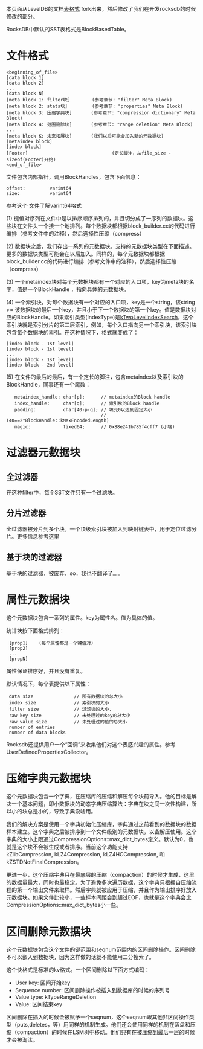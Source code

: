 本页面从LevelDB的文档[表格式](https://github.com/google/leveldb/blob/master/doc/table_format.md) fork出来，然后修改了我们在开发rocksdb的时候修改的部分。

RocksDB中默认的SST表格式是BlockBasedTable。

# 文件格式

```
<beginning_of_file>
[data block 1]
[data block 2]
...
[data block N]
[meta block 1: filter块]        (参考章节: "filter" Meta Block)
[meta block 2: stats块]         (参考章节: "properties" Meta Block)
[meta block 3: 压缩字典块]       (参考章节: "compression dictionary" Meta Block)
[meta block 4: 范围删除块]       (参考章节: "range deletion" Meta Block)
...
[meta block K: 未来拓展块]       (我们以后可能会加入新的元数据块)
[metaindex block]
[index block]
[Footer]                               (定长脚注，从file_size - sizeof(Footer)开始)
<end_of_file>
```

文件包含内部指针，调用BlockHandles，包含下面信息：

```
offset:         varint64
size:           varint64
```

参考这个 [文件](https://developers.google.com/protocol-buffers/docs/encoding#varints)了解varint64格式

(1) 键值对序列在文件中是以排序顺序排列的，并且切分成了一序列的数据块。这些块在文件头一个接一个地排列。每个数据块都根据block_builder.cc的代码进行编排（参考文件中的注释），然后选择性压缩（compress）

(2) 数据块之后，我们存出一系列的元数据块。支持的元数据块类型在下面描述。更多的数据块类型可能会在以后加入。同样的，每个元数据块都根据block_builder.cc的代码进行编排（参考文件中的注释），然后选择性压缩（compress）

(3) 一个metaindex块对每个元数据块都有一个对应的入口项，key为meta块的名字，值是一个BlockHandle
，指向具体的元数据块。

(4) 一个索引块，对每个数据块有一个对应的入口项，key是一个string，该string >= 该数据块的最后一个key，并且小于下一个数据块的第一个key。值是数据块对应的BlockHandle。如果索引类型(IndexType)是[kTwoLevelIndexSearch](https://wanghenshui.github.io/rocksdb-doc-cn/doc/Partitioned-Index-Filters.html)，这个索引块就是索引分片的第二层索引，例如，每个入口指向另一个索引块，该索引块包含每个数据块的索引。在这种情况下，格式就变成了：

```
[index block - 1st level]
[index block - 1st level]
...
[index block - 1st level]
[index block - 2nd level]
```

(5) 在文件的最后的最后，有一个定长的脚注，包含metaindex以及索引块的BlockHandle，同事还有一个魔数：

```
   metaindex_handle: char[p];      // metaindex的Block handle
   index_handle:     char[q];      // 索引块的Block handle
   padding:          char[40-p-q]; // 填充0以达到固定大小
                                   // (40==2*BlockHandle::kMaxEncodedLength)
   magic:            fixed64;      // 0x88e241b785f4cff7 (小端)
```

# 过滤器元数据块

## 全过滤器

在这种filter中，每个SST文件只有一个过滤块。

## 分片过滤器

全过滤器被分片到多个块。一个顶级索引块被加入到映射键表中，用于定位过滤分片。更多信息参考[这里]()

## 基于块的过滤器

基于块的过滤器，被废弃，so，我也不翻译了。。。

# 属性元数据块

这个元数据块包含一系列的属性。key为属性名。值为具体的值。

统计块按下面格式排列：

```
 [prop1]    (每个属性都是一个键值对)
 [prop2]
 ...
 [propN]
```

属性保证排序好，并且没有重复。

默认情况下，每个表提供以下属性：

```
 data size               // 所有数据块的总大小 
 index size              // 索引块的大小
 filter size             // 过滤块的大小.
 raw key size            // 未处理过的key的总大小
 raw value size          // 未处理过的值的总大小
 number of entries
 number of data blocks
```

Rocksdb还提供用户一个“回调”来收集他们对这个表感兴趣的属性。参考UserDefinedPropertiesCollector。

# 压缩字典元数据块

这个元数据块包含一个字典，在压缩库的压缩和解压每个块前导入。他的目标是解决一个基本问题，即小数据块的动态字典压缩算法：字典在块之间一次性构建，所以小的块总是小的，导致字典没啥用。

我们的解决方案是使用一个字典初始化压缩库，字典通过之前看到的数据块的数据样本建立。这个字典之后被排序到一个文件级别的元数据块，以备解压使用。这个字典的大小上限通过CompressionOptions::max_dict_bytes定义。默认为0，也就是这个块不会被生成或者排序。当前这个功能支持kZlibCompression, kLZ4Compression, kLZ4HCCompression, 和kZSTDNotFinalCompression。

更进一步，这个压缩字典只在最底层的压缩（compaction）的时候才生成，这里的数据量最大，同时也最稳定。为了避免多次遍历数据，这个字典只根据自压缩流程的第一个输出文件来取样。然后字典就被应用于压缩，并且作为输出排序好放入元数据块。如果文件比较小，一些样本间距会到超过EOF，也就是这个字典会比CompressionOptions::max_dict_bytes小一些。

# 区间删除元数据块

这个元数据块包含这个文件的键范围和seqnum范围内的区间删除操作。区间删除不可以嵌入到数据块，因为这样做的话就不能使用二分搜索了。

这个快格式是标准的kv格式。一个区间删除以下面方式编码：

-	User key: 区间开始key
-	Sequence number: 区间删除操作被插入到数据库的时候的序列号
-	Value type: kTypeRangeDeletion
-	Value: 区间结束key

区间删除在插入的时候会被赋予一个seqnum，这个seqnum跟其他非区间操作类型（puts,deletes，等）用同样的机制生成。他们还会使用同样的机制在落盘和压缩（compaction）的时候在LSM树中移动。他们只有在被压缩到最后一层的时候才会被淘汰。


